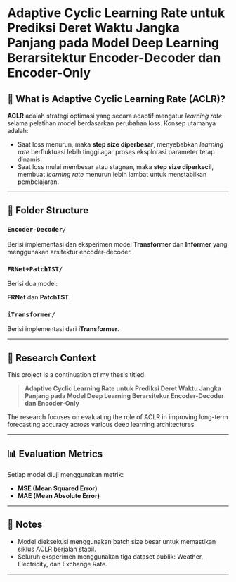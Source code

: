 # Adaptive Cyclic Learning Rate untuk Prediksi Deret Waktu Jangka Panjang pada Model Deep Learning Berarsitektur Encoder-Decoder dan Encoder-Only

## 🧠 What is Adaptive Cyclic Learning Rate (ACLR)?

**ACLR** adalah strategi optimasi yang secara adaptif mengatur *learning rate* selama pelatihan model berdasarkan perubahan loss. Konsep utamanya adalah:  
- Saat loss menurun, maka **step size diperbesar**, menyebabkan *learning rate* berfluktuasi lebih tinggi agar proses eksplorasi parameter tetap dinamis.  
- Saat loss mulai membesar atau stagnan, maka **step size diperkecil**, membuat *learning rate* menurun lebih lambat untuk menstabilkan pembelajaran.

---

## 📁 Folder Structure

### `Encoder-Decoder/`
Berisi implementasi dan eksperimen model **Transformer** dan **Informer** yang menggunakan arsitektur encoder-decoder.  

### `FRNet+PatchTST/`
Berisi dua model:

**FRNet** dan **PatchTST**.


### `iTransformer/`
Berisi implementasi dari **iTransformer**.

---


## 🔬 Research Context

This project is a continuation of my thesis titled:

> **Adaptive Cyclic Learning Rate untuk Prediksi Deret Waktu Jangka Panjang pada Model Deep Learning Berarsitekur Encoder-Decoder dan Encoder-Only**

The research focuses on evaluating the role of ACLR in improving long-term forecasting accuracy across various deep learning architectures.

---

## 📊 Evaluation Metrics

Setiap model diuji menggunakan metrik:
- **MSE (Mean Squared Error)**
- **MAE (Mean Absolute Error)**

---

## 📌 Notes

- Model dieksekusi menggunakan batch size besar untuk memastikan siklus ACLR berjalan stabil.
- Seluruh eksperimen menggunakan tiga dataset publik: Weather, Electricity, dan Exchange Rate.

---